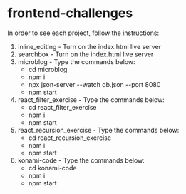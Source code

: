 # frontend-challenges

In order to see each project, follow the instructions:

1. inline_editing - Turn on the index.html live server
2. searchbox - Turn on the index.html live server
3. microblog - Type the commands below:
   - cd microblog
   - npm i
   - npx json-server --watch db.json --port 8080
   - npm start
4. react_filter_exercise - Type the commands below:
   - cd react_filter_exercise
   - npm i
   - npm start
5. react_recursion_exercise - Type the commands below:
   - cd react_recursion_exercise
   - npm i
   - npm start
6. konami-code - Type the commands below:
   - cd konami-code
   - npm i
   - npm start
